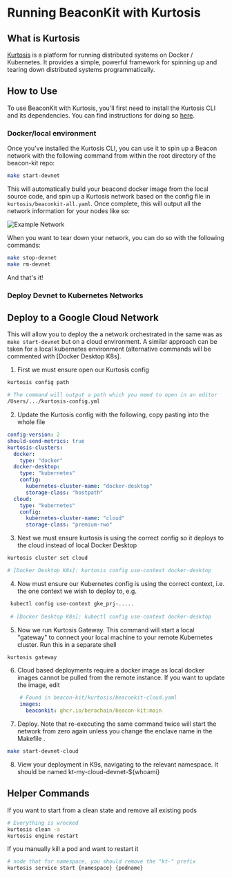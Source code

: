# Running BeaconKit with Kurtosis

## What is Kurtosis

[Kurtosis](https://www.kurtosis.com/) is a platform for running distributed
systems on Docker / Kubernetes. It provides a simple, powerful framework for
spinning up and tearing down distributed systems programmatically.

## How to Use

To use BeaconKit with Kurtosis, you'll first need to install the Kurtosis CLI
and its dependencies. You can find instructions for doing so
[here](https://docs.kurtosis.com/install).

### Docker/local environment

Once you've installed the Kurtosis CLI, you can use it to spin up a Beacon
network with the following command from within the root directory of the
beacon-kit repo:

```bash
make start-devnet
```

This will automatically build your beacond docker image from the local source
code, and spin up a Kurtosis network based on the config file in
`kurtosis/beaconkit-all.yaml`. Once complete, this will output all the
network information for your nodes like so:

![Example Network](./img/example-network.png)

When you want to tear down your network, you can do so
with the following commands:

```bash
make stop-devnet
make rm-devnet
```

And that's it!

### Deploy Devnet to Kubernetes Networks

## Deploy to a Google Cloud Network

This will allow you to deploy the a network orchestrated in the same was as `make start-devnet` but on a cloud environment. A similar approach can be taken for a local kubernetes environment (alternative commands will be commented with [Docker Desktop K8s].

1. First we must ensure open our Kurtosis config
```sh
kurtosis config path

# The command will output a path which you need to open in an editor
/Users/.../kurtosis-config.yml
```

2. Update the Kurtosis config with the following, copy pasting into the whole file
```yaml
config-version: 2
should-send-metrics: true
kurtosis-clusters:
  docker:
    type: "docker"
  docker-desktop:
    type: "kubernetes"
    config:
      kubernetes-cluster-name: "docker-desktop"
      storage-class: "hostpath"
  cloud:
    type: "kubernetes"
    config:
      kubernetes-cluster-name: "cloud"
      storage-class: "premium-rwo"
```

3. Next we must ensure kurtosis is using the correct config so it deploys to the cloud instead of  local Docker Desktop
```sh
kurtosis cluster set cloud

# [Docker Desktop K8s]: kurtosis config use-context docker-desktop
```

4. Now must ensure our Kubernetes config is using the correct context, i.e. the one context we wish to deploy to, e.g. 
```sh
 kubectl config use-context gke_prj-.....
 
 # [Docker Desktop K8s]: kubectl config use-context docker-desktop
```

5. Now we run Kurtosis Gateway. This command will start a local "gateway" to connect your local machine to your remote Kubernetes cluster. Run this in a separate shell
```sh
kurtosis gateway
```

6. Cloud based deployments require a docker image as local docker images cannot be pulled from the remote instance. If you want to update the image, edit
```yaml
    # Found in beacon-kit/kurtosis/beaconkit-cloud.yaml
    images:
      beaconkit: ghcr.io/berachain/beacon-kit:main
```

7. Deploy. Note that re-executing the same command twice will start the network from zero again unless you change the enclave name in the Makefile . 
```sh
make start-devnet-cloud
```

8. View your deployment in K9s, navigating to the relevant namespace. It should be named kt-my-cloud-devnet-${whoami}

## Helper Commands

If you want to start from a clean state and remove all existing pods
```sh
# Everything is wrecked
kurtosis clean -a
kurtosis engine restart
```

If you manually kill a pod and want to restart it
```sh
# node that for namespace, you should remove the "kt-" prefix 
kurtosis service start {namespace} {podname}
```